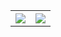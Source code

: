 <table style="width:100%">
  <tr>
    <th><img src="https://github-readme-stats.vercel.app/api?username=JavRedstone&show_icons=true&hide_border=true&theme=transparent"/></th>
    <th><img src="https://github-readme-stats.vercel.app/api/top-langs/?username=JavRedstone&hide_border=true&layout=donut&langs_count=7&theme=transparent"/></th>
  </tr>
</table>
